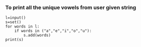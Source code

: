 ### To print all the unique vowels from user given string
```
l=input()
s=set()
for words in l:
    if words in ("a","e","i","o","u"):
        s.add(words)
print(s)
```
